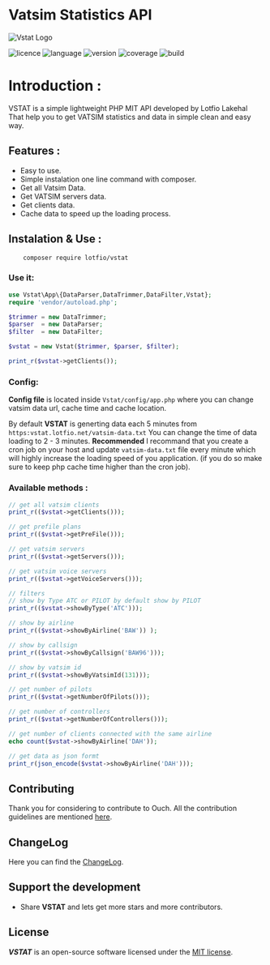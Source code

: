 # Vatsim Statistics API
![Vstat Logo](https://user-images.githubusercontent.com/18489496/49801711-30eccd00-fd4b-11e8-8743-9af2560c983e.png)


![licence](https://img.shields.io/badge/Licence-MIT-ffd32a.svg)
![language](https://img.shields.io/badge/PHP-7.2-808e9b.svg)
![version](https://img.shields.io/badge/Version-0.1.0-f53b57.svg)
![coverage](https://img.shields.io/badge/coverage-50%25-blue.svg)
![build](https://travis-ci.org/lotfio/vstat.svg?branch=master)
# Introduction :
VSTAT is a simple lightweight PHP MIT API developed by Lotfio Lakehal That help you to get VATSIM statistics and data in simple clean and easy way.

## Features :
- Easy to use.
- Simple instalation one line command with composer.
- Get all Vatsim Data.
- Get VATSIM servers data.
- Get clients data.
- Cache data to speed up the loading process.

## Instalation & Use :
```
    composer require lotfio/vstat
```

### Use it:
```php 
use Vstat\App\{DataParser,DataTrimmer,DataFilter,Vstat};
require 'vendor/autoload.php';

$trimmer = new DataTrimmer;
$parser  = new DataParser;
$filter  = new DataFilter;

$vstat = new Vstat($trimmer, $parser, $filter);

print_r($vstat->getClients());
```

### Config:
**Config file** is located inside `Vstat/config/app.php` where you can change vatsim data url, cache time and cache location.

By default **VSTAT** is generting data each 5 minutes from `https:vstat.lotfio.net/vatsim-data.txt`
You can change the time of data loading to 2 - 3 minutes.
**Recommended** I recommand that you create a cron job on your host and update `vatsim-data.txt` file every minute
which will highly increase the loading speed of you application. (if you do so make sure to keep php cache time higher than the cron job).


### Available methods :
```php
// get all vatsim clients
print_r(($vstat->getClients()));

// get prefile plans
print_r(($vstat->getPreFile()));

// get vatsim servers
print_r(($vstat->getServers()));

// get vatsim voice servers
print_r(($vstat->getVoiceServers()));

// filters
// show by Type ATC or PILOT by default show by PILOT
print_r(($vstat->showByType('ATC')));

// show by airline
print_r(($vstat->showByAirline('BAW')) );

// show by callsign
print_r(($vstat->showByCallsign('BAW96')));

// show by vatsim id
print_r(($vstat->showByVatsimId(131)));

// get number of pilots
print_r(($vstat->getNumberOfPilots()));

// get number of controllers
print_r(($vstat->getNumberOfControllers()));

// get number of clients connected with the same airline
echo count($vstat->showByAirline('DAH'));

// get data as json formt 
print_r(json_encode($vstat->showByAirline('DAH')));
```



## Contributing

Thank you for considering to contribute to Ouch. All the contribution guidelines are mentioned [here](CONTRIBUTE.md).

## ChangeLog

Here you can find the [ChangeLog](CHANGELOG.md).

## Support the development

- Share **VSTAT** and lets get more stars and more contributors.

## License

***VSTAT*** is an open-source software licensed under the [MIT license](LICENSE).